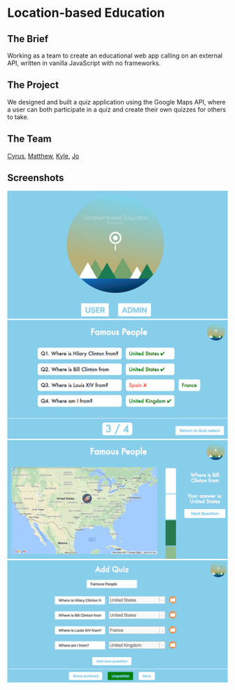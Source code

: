# Location-based Education

## The Brief

Working as a team to create an educational web app calling on an external API, written in vanilla JavaScript with no frameworks.

## The Project

We designed and built a quiz application using the Google Maps API, where a user can both participate in a quiz and create their own quizzes for others to take.

## The Team

[Cyrus](https://github.com/cbalsara), [Matthew](https://github.com/MJeorrett), [Kyle](https://github.com/kylegrenell), [Jo](https://github.com/skomer)

## Screenshots

![Home page screenshot](https://github.com/skomer/location-based-education/blob/master/client/build/images/screenshot_1.png "Home page")
![Creating a quiz screenshot](https://github.com/skomer/location-based-education/blob/master/client/build/images/screenshot_2.png "Creating a quiz")
![Taking a quiz screenshot](https://github.com/skomer/location-based-education/blob/master/client/build/images/screenshot_3.png "Taking a quiz")
![Getting quiz scores screenshot](https://github.com/skomer/location-based-education/blob/master/client/build/images/screenshot_4.png "Getting quiz scores")
